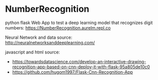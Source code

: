 # NumberRecognition
python flask Web App to test a deep learning model that recognizes digit numbers:
https://NumberRecognition.aurelm.repl.co

Neural Network and data source: http://neuralnetworksanddeeplearning.com/

javascript and html source:
- https://towardsdatascience.com/develop-an-interactive-drawing-recognition-app-based-on-cnn-deploy-it-with-flask-95a805de10c0
- https://github.com/hugom1997/Flask-Cnn-Recognition-App

[comment]: # (el anterior codigo necesitaba cambiar el http por https en una url de lgo de jquery: https://yootheme.com/support/question/131839)
